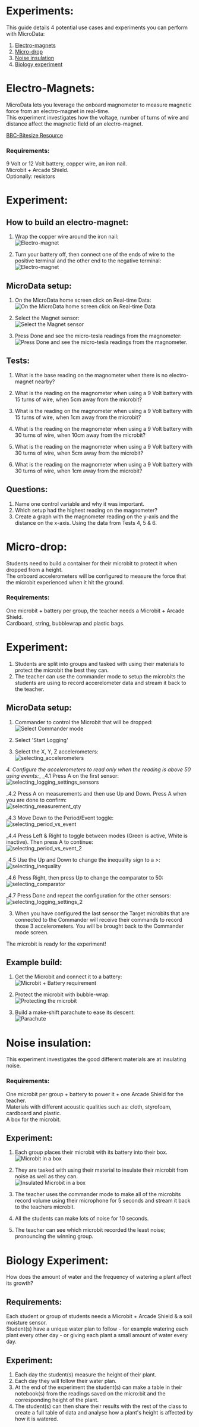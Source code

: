 # Experiments:
This guide details 4 potential use cases and experiments you can perform with MicroData:
1. [Electro-magnets](#Electro-Magnets)
2. [Micro-drop](#Micro-drop)
4. [Noise insulation](#Noise-insulation)
3. [Biology experiment](#Biology-Experiment)


# Electro-Magnets:
MicroData lets you leverage the onboard magnometer to measure magnetic force from an electro-magnet in real-time.<br>
This experiment investigates how the voltage, number of turns of wire and distance affect the magnetic field of an electro-magnet.<br>

[BBC-Bitesize Resource](https://www.bbc.co.uk/bitesize/guides/zvk4t39/revision/6)

### Requirements:
9 Volt or 12 Volt battery, copper wire, an iron nail.<br>
Microbit + Arcade Shield.<br>
Optionally: resistors<br>

# Experiment:
## How to build an electro-magnet:
1. Wrap the copper wire around the iron nail:<br>
![Electro-magnet](resources/experiment_images/electro_magnet.png)

2. Turn your battery off, then connect one of the ends of wire to the positive terminal and the other end to the negative terminal:<br>
![Electro-magnet](resources/experiment_images/electro_magnet_powered.png)


## MicroData setup:
1. On the MicroData home screen click on Real-time Data:<br>
![On the MicroData home screen click on Real-time Data](resources/selecting_realtime_data.png)

2. Select the Magnet sensor:<br>
![Select the Magnet sensor](resources/selecting_magnet.png)

3. Press Done and see the micro-tesla readings from the magnometer:<br>
![Press Done and see the micro-tesla readings from the magnometer.](resources/experiment_images/electro_magnet_reading.png)

## Tests:
1. What is the base reading on the magnometer when there is no electro-magnet nearby?

2. What is the reading on the magnometer when using a 9 Volt battery with 15 turns of wire, when 5cm away from the microbit?

3. What is the reading on the magnometer when using a 9 Volt battery with 15 turns of wire, when 1cm away from the microbit?

4. What is the reading on the magnometer when using a 9 Volt battery with 30 turns of wire, when 10cm away from the microbit?

5. What is the reading on the magnometer when using a 9 Volt battery with 30 turns of wire, when 5cm away from the microbit?

6. What is the reading on the magnometer when using a 9 Volt battery with 30 turns of wire, when 1cm away from the microbit?


## Questions:
1. Name one control variable and why it was important.
2. Which setup had the highest reading on the magnometer?
3. Create a graph with the magnometer reading on the y-axis and the distance on the x-axis. Using the data from Tests 4, 5 & 6.


# Micro-drop:
Students need to build a container for their microbit to protect it when dropped from a height.<br>
The onboard accelerometers will be configured to measure the force that the microbit experienced when it hit the ground.<br>

### Requirements:
One microbit + battery per group, the teacher needs a Microbit + Arcade Shield.<br>
Cardboard, string, bubblewrap and plastic bags.<br>

# Experiment:
1. Students are split into groups and tasked with using their materials to protect the microbit the best they can.
2. The teacher can use the commander mode to setup the microbits the students are using to record accerelometer data and stream it back to the teacher.

## MicroData setup:
1. Commander to control the Microbit that will be dropped:<br>
![Select Commander mode](resources/selecting_commander_mode.png.png)
2. Select 'Start Logging'

3. Select the X, Y, Z accelerometers:<br>
![selecting_accelerometers](resources/selecting_accelerometers.png)

_4. Configure the accelerometers to read only when the reading is above 50 using events:__
_4.1 Press A on the first sensor:<br>
![selecting_logging_settings_sensors](resources/selecting_logging_settings_sensors.png)

_4.2 Press A on measurements and then use Up and Down. Press A when you are done to confirm:<br>
![selecting_measurement_qty](resources/selecting_measurement_qty.png)

_4.3 Move Down to the Period/Event toggle:<br>
![selecting_period_vs_event](resources/selecting_period_vs_event.png)

_4.4 Press Left & Right to toggle between modes (Green is active, White is inactive). Then press A to continue:<br>
![selecting_period_vs_event_2](resources/selecting_period_vs_event_2.png)

_4.5 Use the Up and Down to change the inequality sign to a >:<br>
![selecting_inequality](resources/selecting_inequality.png)

_4.6 Press Right, then press Up to change the comparator to 50:<br>
![selecting_comparator](resources/selecting_comparator.png)

_4.7 Press Done and repeat the configuration for the other sensors:<br>
![selecting_logging_settings_2](resources/selecting_logging_settings_2.png)

3. When you have configured the last sensor the Target microbits that are connected to the Commander will receive their commands to record those 3 accelerometers. You will be brought back to the Commander mode screen.<br>


The microbit is ready for the experiment!


## Example build:
1. Get the Microbit and connect it to a battery:<br>
![Microbit + Battery requirement](resources/experiment_images/microbit_w_battery_radio.png)

2. Protect the microbit with bubble-wrap:<br>
![Protecting the microbit](resources/experiment_images/microbit_w_battery_radio_covered.png)

3. Build a make-shift parachute to ease its descent:<br>
![Parachute](resources/experiment_images/microbit_w_battery_radio_covered_parachute.png)


# Noise insulation:
This experiment investigates the good different materials are at insulating noise.<br>

### Requirements:
One microbit per group + battery to power it + one Arcade Shield for the teacher.<br>
Materials with different acoustic qualities such as: cloth, styrofoam, cardboard and plastic.<br>
A box for the microbit.

## Experiment:
1. Each group places their microbit with its battery into their box.<br>
![Microbit in a box](resources/experiment_images/microbit_in_box.png)

2. They are tasked with using their material to insulate their microbit from noise as well as they can.<br>
![Insulated Microbit in a box](resources/experiment_images/microbit_in_box_covered.jpg)

3. The teacher uses the commander mode to make all of the microbits record volume using their microphone for 5 seconds and stream it back to the teachers microbit.

4. All the students can make lots of noise for 10 seconds.

5. The teacher can see which microbit recorded the least noise; pronouncing the winning group.


# Biology Experiment:
How does the amount of water and the frequency of watering a plant affect its growth?

## Requirements:
Each student or group of students needs a Microbit + Arcade Shield & a soil moisture sensor.<br>
Student(s) have a unique water plan to follow - for example watering each plant every other day - or giving each plant a small amount of water every day.

## Experiment:​
1. Each day the student(s) measure the height of their plant.
2. Each day they will follow their water plan. 
3. At the end of the experiment the student(s) can make a table in their notebook(s) from the readings saved on the micro:bit and the corresponding height of the plant.​
4. The student(s) can then share their results with the rest of the class to create a full table of data and analyse how a plant's height is affected by how it is watered.​
